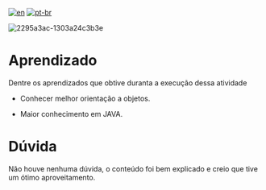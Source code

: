 [![en](https://img.shields.io/badge/lang-en-red.svg)](https://github.com/DayanFA/IFAM-EADs/blob/main/Programador%20de%20Sistemas/Exerc%C3%ADcios/README.md)
[![pt-br](https://img.shields.io/badge/lang-pt--br-green.svg)](https://github.com/DayanFA/IFAM-EADs/blob/main/Programador%20de%20Sistemas/Exerc%C3%ADcios/README.pt-br.md)

![2295a3ac-1303a24c3b3e](https://github.com/DayanFA/Artificial-Intelligence-Lab/assets/123272343/7048863c-6c64-4d4a-90c5-63e0809da060)

# Aprendizado

Dentre os aprendizados que obtive duranta a execução dessa atividade

* Conhecer melhor orientação a objetos.

* Maior conhecimento em JAVA.

# Dúvida

Não houve nenhuma dúvida, o conteúdo foi bem explicado e creio que tive um ótimo aproveitamento.
